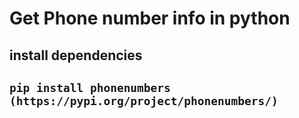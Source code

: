# Get Phone number info in python

## install dependencies 
## `pip install phonenumbers (https://pypi.org/project/phonenumbers/)`
